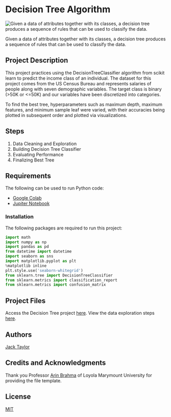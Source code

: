 # Decision Tree Algorithm
![Given a data of attributes together with its classes, a decision tree produces a sequence of rules that can be used to classify the data.
](https://developers.bloomreach.com/binaries/original/content/gallery/developer/blog/decision-tree.jpg)

Given a data of attributes together with its classes, a decision tree produces a sequence of rules that can be used to classify the data.
## Project Description
This project practices using the DecisionTreeClassifier algorithm from scikit learn to predict the income class of an individual. The dataset for this project comes from the US Census Bureau and represents salaries of people along with seven demographic variables. The target class is binary (>50K or <=50K) and our variables have been discretized into categories.

To find the best tree, hyperparameters such as maximum depth, maximum features, and minimum sample leaf were varied, with their accuracies being plotted in subsequent order and plotted via visualizations. 

## Steps

 1. Data Cleaning and Exploration
 2. Building Decision Tree Classifier
 3. Evaluating Performance
 4. Finalizing Best Tree

## Requirements
The following can be used to run Python code:
 - [Google Colab](https://colab.research.google.com/notebooks/intro.ipynb#recent=true)
 - [Jupiter Notebook](https://jupyter.org)

### Installation
The following packages are required to run this project:
```python
import math
import numpy as np
import pandas as pd
from datetime import datetime
import seaborn as sns
import matplotlib.pyplot as plt
%matplotlib inline
plt.style.use('seaborn-whitegrid')
from sklearn.tree import DecisionTreeClassifier
from sklearn.metrics import classification_report
from sklearn.metrics import confusion_matrix
```

## Project Files
Access the Decision Tree project [here](https://drive.google.com/file/d/1nm-2xGiR_4Lxb8OBK1xLnQ1mcJlFeS3V/view?usp=sharing).
View the data exploration steps [here](https://drive.google.com/file/d/1fvUH7fAY5GYPpEydGC_kmbO3QISBGxws/view?usp=sharing).

## Authors
[Jack Taylor](https://www.linkedin.com/in/jack-taylor-su/)

## Credits and Acknowledgments
Thank you Professor [Arin Brahma](https://github.com/ArinB) of Loyola Marymount University for providing the file template.

## License
[MIT](https://choosealicense.com/licenses/mit/)

